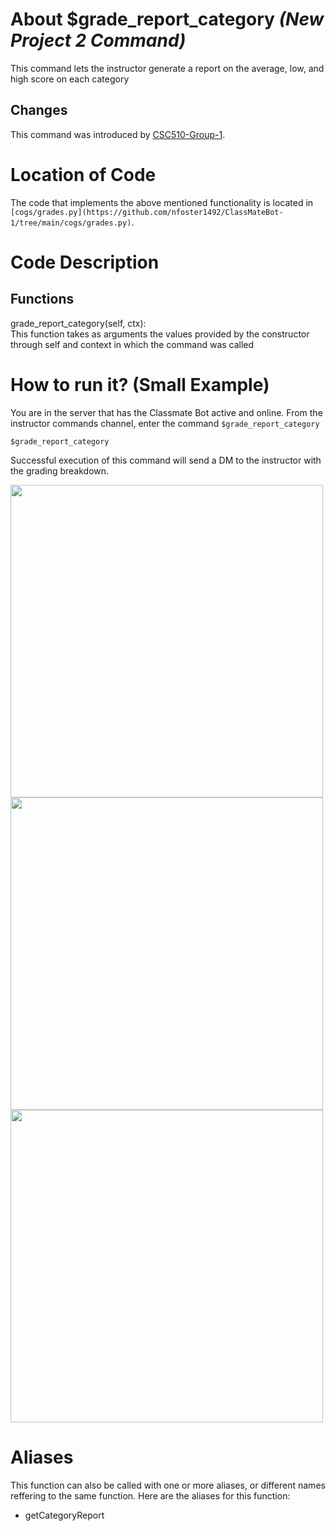 # About $grade_report_category _(New Project 2 Command)_
 This command lets the instructor generate a report on the average, low, and high score on each category

## Changes

This command was introduced by [CSC510-Group-1](https://github.com/nfoster1492/ClassMateBot-1/).

# Location of Code
The code that implements the above mentioned functionality is located in `[cogs/grades.py](https://github.com/nfoster1492/ClassMateBot-1/tree/main/cogs/grades.py)`.

# Code Description
## Functions
grade_report_category(self, ctx): <br>
This function takes as arguments the values provided by the constructor through self and context in which the command was called

# How to run it? (Small Example)
You are in the server that has the Classmate Bot active and online. From the instructor commands channel, enter the command `$grade_report_category`

```
$grade_report_category
```
Successful execution of this command will send a DM to the instructor with the grading breakdown.

<img src="https://github.com/nfoster1492/ClassMateBot-1/blob/main/data/proj2media/gradeReportCategoryHelp.PNG?raw=true" width="500">

<img src="https://github.com/nfoster1492/ClassMateBot-1/blob/main/data/proj2media/gradeReportCategory.PNG?raw=true" width="500">

<img src="https://github.com/nfoster1492/ClassMateBot-1/blob/main/data/proj2media/gradeReportCategoryDM.PNG?raw=true" width="500">

# Aliases

This function can also be called with one or more aliases, or different names reffering to the same function. Here are the aliases for this function:

 - getCategoryReport
